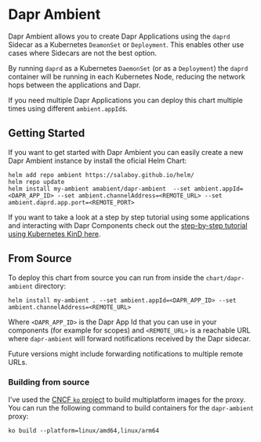# Dapr Ambient 

Dapr Ambient allows you to create Dapr Applications using the `daprd` Sidecar as a Kubernetes `DeamonSet` or `Deployment`. This enables other use cases where Sidecars are not the best option. 

By running `daprd` as a Kubernetes `DaemonSet` (or as a `Deployment`) the `daprd` container will be running in each Kubernetes Node, reducing the network hops between the applications and Dapr. 


If you need multiple Dapr Applications you can deploy this chart multiple times using different `ambient.appId`s. 


## Getting Started

If you want to get started with Dapr Ambient you can easily create a new Dapr Ambient instance by install the oficial Helm Chart: 

```
helm add repo ambient https://salaboy.github.io/helm/
helm repo update
helm install my-ambient amabient/dapr-ambient  --set ambient.appId=<DAPR_APP_ID> --set ambient.channelAddress=<REMOTE_URL> --set ambient.daprd.app.port=<REMOTE_PORT> 
```

If you want to take a look at a step by step tutorial using some applications and interacting with Dapr Components check out the [step-by-step tutorial using Kubernetes KinD here](tutorial/README.md).


## From Source

To deploy this chart from source you can run from inside the `chart/dapr-ambient` directory: 

```
helm install my-ambient . --set ambient.appId=<DAPR_APP_ID> --set ambient.channelAddress=<REMOTE_URL>  

```

Where `<DAPR_APP_ID>` is the Dapr App Id that you can use in your components (for example for scopes) and `<REMOTE_URL>` is a reachable URL where `dapr-ambient` will forward notifications received by the Dapr sidecar. 


Future versions might include forwarding notifications to multiple remote URLs.

### Building from source

I've used the [CNCF `ko` project](https://ko.build/) to build multiplatform images for the proxy. 
You can run the following command to build containers for the `dapr-ambient` proxy: 

```
ko build --platform=linux/amd64,linux/arm64
```

